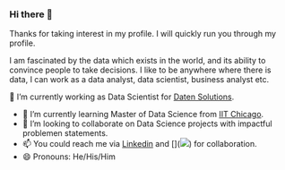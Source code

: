 ### Hi there 👋

Thanks for taking interest in my profile.
I will quickly run you through my profile.

I am fascinated by the data which exists in the world, and its ability to convince people to take decisions.
I like to be anywhere where there is data, I can work as a data analyst, data scientist, business analyst etc. 

🔭 I’m currently working as Data Scientist for [Daten Solutions](https://www.daten-solutions.com/).
- 🌱 I’m currently learning Master of Data Science from [IIT Chicago](https://www.iit.edu/).
- 👯 I’m looking to collaborate on Data Science projects with impactful problemen statements.
- 📫 You could reach me via [Linkedin](https://www.linkedin.com/in/shouvik-sharma19/) and [](<a href="mailto:shouvik19@gmail.com?"><img src="https://img.shields.io/badge/gmail-%23DD0031.svg?&style=for-the-badge&logo=gmail&logoColor=white"/></a>) for collaboration.
- 😄 Pronouns: He/His/Him
